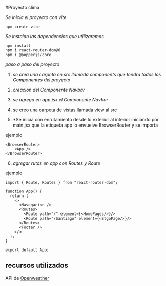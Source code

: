 #Proyecto clima

*Se inicia el proyecto con vite*

    npm create vite

*Se instalan las dependencias que utilizaremos*

    npm install
    npm i react-router-dom@6
    npm i @popperjs/core

*paso a paso del proyecto*

1. *se crea una carpeta en src llamada components que tendra todos los Componentes del proyecto*
2. *creacion del Componente Navbar* 
3. *se agrega en app.jsx el Componente Navbar*
4. se creo una carpeta de vistas llamada view al src

5. *Se inicia con enrutamiento desde lo exterior al interior iniciando por main.jsx que la etiqueta app lo envuelve BrowserRouter y se importa

ejemplo

```
<BrowserRouter>
    <App />
</BrowserRouter>
```
6. *agregar rutas en app con Routes y Route*

ejemplo

```
import { Route, Routes } from "react-router-dom";

function App() {
  return (
    <>
      <Navegacion />
      <Routes>
        <Route path="/" element={<HomePages/>}/>
        <Route path="/Santiago" element={<StgoPage/>}/>
      </Routes>
      <Footer />
    </>
  );
}

export default App;
```

## recursos utilizados

API de [Openweather](https://home.openweathermap.org)






